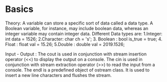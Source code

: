 # Basics
Theory:
A variable can store a specific sort of data called a data type. A Boolean variable, for instance, may include boolean data, whereas an integer variable may contain integer data.
Different Data types are:
 1.Integer:  int data = 1526;
 2.Character:  char ch = 's';
 3. Boolean : bool is_true = true;
 4. Float : float val = 15.26;
 5.Double : double val = 2019.1526;

 Input - Output :
 The cout is used in conjunction with stream insertion operator (<<) to display the output on a console.
 The cin is used in conjunction with stream extraction operator (>>) to read the input from a console.
 The endl is a predefined object of ostream class. It is used to insert a new line characters and flushes the stream.

